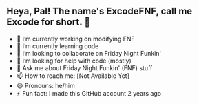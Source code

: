 ## Heya, Pal! The name's ExcodeFNF, call me Excode for short. 👋

- 🔭 I’m currently working on modifying FNF
- 🌱 I’m currently learning code
- 👯 I’m looking to collaborate on Friday Night Funkin'
- 🤔 I’m looking for help with code (mostly)
- 💬 Ask me about Friday Night Funkin' (FNF) stuff
- 📫 How to reach me: [Not Available Yet]
- 😄 Pronouns: he/him
- ⚡ Fun fact: I made this GitHub account 2 years ago
